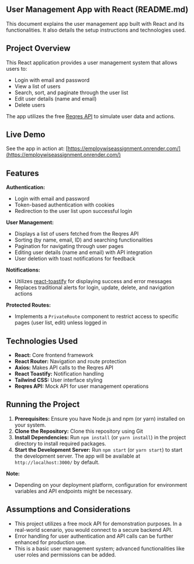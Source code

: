 ## User Management App with React (README.md)

This document explains the user management app built with React and its functionalities. It also details the setup instructions and technologies used.

## Project Overview

This React application provides a user management system that allows users to:

* Login with email and password
* View a list of users
* Search, sort, and paginate through the user list
* Edit user details (name and email)
* Delete users

The app utilizes the free [Reqres API](https://reqres.in/) to simulate user data and actions.

## Live Demo

See the app in action at: [https://employwiseassignment.onrender.com/](https://employwiseassignment.onrender.com/)

## Features

**Authentication:**

* Login with email and password
* Token-based authentication with cookies
* Redirection to the user list upon successful login

**User Management:**

* Displays a list of users fetched from the Reqres API
* Sorting (by name, email, ID) and searching functionalities
* Pagination for navigating through user pages
* Editing user details (name and email) with API integration
* User deletion with toast notifications for feedback

**Notifications:**

* Utilizes [react-toastify](https://fkhadra.github.io/react-toastify/) for displaying success and error messages
* Replaces traditional alerts for login, update, delete, and navigation actions

**Protected Routes:**

* Implements a `PrivateRoute` component to restrict access to specific pages (user list, edit) unless logged in

## Technologies Used

* **React:** Core frontend framework
* **React Router:** Navigation and route protection
* **Axios:** Makes API calls to the Reqres API
* **React Toastify:** Notification handling
* **Tailwind CSS:** User interface styling
* **Reqres API:** Mock API for user management operations

## Running the Project

1. **Prerequisites:** Ensure you have Node.js and npm (or yarn) installed on your system.
2. **Clone the Repository:** Clone this repository using Git
3. **Install Dependencies:** Run `npm install` (or `yarn install`) in the project directory to install required packages.
4. **Start the Development Server:** Run `npm start` (or `yarn start`) to start the development server. The app will be available at `http://localhost:3000/` by default.

**Note:**

* Depending on your deployment platform, configuration for environment variables and API endpoints might be necessary.


## Assumptions and Considerations

* This project utilizes a free mock API for demonstration purposes. In a real-world scenario, you would connect to a secure backend API.
* Error handling for user authentication and API calls can be further enhanced for production use.
* This is a basic user management system; advanced functionalities like user roles and permissions can be added.

